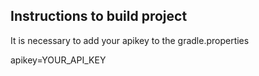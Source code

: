 ## Instructions to build project

It is necessary to add your apikey to the gradle.properties

apikey=YOUR_API_KEY